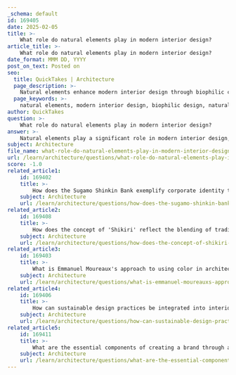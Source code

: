 ```yaml
---
_schema: default
id: 169405
date: 2025-02-05
title: >-
    What role do natural elements play in modern interior design?
article_title: >-
    What role do natural elements play in modern interior design?
date_format: MMM DD, YYYY
post_on_text: Posted on
seo:
  title: QuickTakes | Architecture
  page_description: >-
    Natural elements enhance modern interior design through biophilic concepts, natural light, sustainable materials, and calming color palettes, promoting well-being and environmental connection.
  page_keywords: >-
    natural elements, modern interior design, biophilic design, natural light, natural materials, color palette, spatial design, sustainability, eco-friendly, well-being
author: QuickTakes
question: >-
    What role do natural elements play in modern interior design?
answer: >-
    Natural elements play a significant role in modern interior design, contributing to both aesthetic appeal and the overall well-being of occupants. Here are several key aspects of how natural elements are integrated into contemporary interior spaces:\n\n1. **Biophilic Design**: This design philosophy emphasizes the connection between humans and nature. Incorporating natural elements such as plants, water features, and natural light can enhance mood, reduce stress, and improve overall health. For example, the use of indoor plants not only beautifies a space but also improves air quality.\n\n2. **Natural Light**: Maximizing natural light is a fundamental aspect of modern interior design. Large windows, skylights, and open layouts allow sunlight to flood interiors, creating a warm and inviting atmosphere. This approach not only reduces reliance on artificial lighting but also fosters a sense of connection to the outdoors.\n\n3. **Natural Materials**: The use of materials such as wood, stone, and bamboo is prevalent in modern interiors. These materials not only add texture and warmth but also promote sustainability. For instance, reclaimed wood can be used for flooring or furniture, providing a rustic charm while minimizing environmental impact.\n\n4. **Color Palette**: Natural elements influence color choices in interior design. Earthy tones, greens, and blues are often used to evoke a sense of calm and tranquility, reflecting the colors found in nature. This can create a soothing environment that enhances relaxation and comfort.\n\n5. **Spatial Design**: The layout of spaces can also reflect natural elements. Open floor plans that mimic the flow of nature can create a sense of spaciousness and freedom. Additionally, incorporating organic shapes and forms in furniture and decor can soften the overall aesthetic and promote a more harmonious environment.\n\n6. **Symbolism and Motifs**: As seen in the Sugamo Shinkin Bank's design, motifs inspired by nature, such as dandelion puffs, can add a whimsical and inviting touch to interiors. These symbolic elements can enhance the narrative of a space, making it more engaging for users.\n\n7. **Sustainability**: The integration of natural elements often aligns with sustainable design practices. By using eco-friendly materials and designs that promote energy efficiency, modern interiors can contribute to environmental conservation while providing a healthier living space.\n\nIn summary, natural elements in modern interior design not only enhance the aesthetic quality of spaces but also promote well-being, sustainability, and a deeper connection to the environment. This holistic approach to design reflects a growing awareness of the importance of nature in our daily lives.
subject: Architecture
file_name: what-role-do-natural-elements-play-in-modern-interior-design.md
url: /learn/architecture/questions/what-role-do-natural-elements-play-in-modern-interior-design
score: -1.0
related_article1:
    id: 169402
    title: >-
        How does the Sugamo Shinkin Bank exemplify corporate identity through its architectural design?
    subject: Architecture
    url: /learn/architecture/questions/how-does-the-sugamo-shinkin-bank-exemplify-corporate-identity-through-its-architectural-design
related_article2:
    id: 169408
    title: >-
        How does the concept of 'Shikiri' reflect the blending of traditional and modern elements in Japanese design?
    subject: Architecture
    url: /learn/architecture/questions/how-does-the-concept-of-shikiri-reflect-the-blending-of-traditional-and-modern-elements-in-japanese-design
related_article3:
    id: 169403
    title: >-
        What is Emmanuel Moureaux's approach to using color in architectural design, and how does it impact space perception?
    subject: Architecture
    url: /learn/architecture/questions/what-is-emmanuel-moureauxs-approach-to-using-color-in-architectural-design-and-how-does-it-impact-space-perception
related_article4:
    id: 169406
    title: >-
        How can sustainable design practices be integrated into interior design to benefit both the community and the environment?
    subject: Architecture
    url: /learn/architecture/questions/how-can-sustainable-design-practices-be-integrated-into-interior-design-to-benefit-both-the-community-and-the-environment
related_article5:
    id: 169411
    title: >-
        What are the essential components of creating a brand through architectural design?
    subject: Architecture
    url: /learn/architecture/questions/what-are-the-essential-components-of-creating-a-brand-through-architectural-design
---
```


&nbsp;